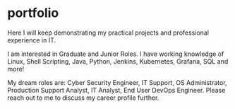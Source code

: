 # portfolio
Here I will keep demonstrating my practical projects and professional experience in IT.

I am interested in Graduate and Junior Roles. I have working knowledge of Linux, Shell Scripting, Java, Python, Jenkins, Kubernetes, Grafana, SQL and more!

My dream roles are: Cyber Security Engineer, IT Support, OS Administrator, Production Support Analyst, IT Analyst, End User DevOps Engineer. Please reach out to me to discuss my career profile further.

